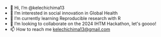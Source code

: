 - 👋 Hi, I’m @kelechichima13
- 👀 I’m interested in social innovation in Global Health
- 🌱 I’m currently learning Reproducible research with R
- 💞️ I’m looking to collaborate on the 2024 IHTM Hackathon, let's goooo!
- 📫 How to reach me kelechichima13@gmail.com

<!---
kelechichima13/kelechichima13 is a ✨ special ✨ repository because its `README.md` (this file) appears on your GitHub profile.
You can click the Preview link to take a look at your changes.
--->
